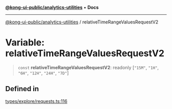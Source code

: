 [**@kong-ui-public/analytics-utilities**](../README.md) • **Docs**

***

[@kong-ui-public/analytics-utilities](../README.md) / relativeTimeRangeValuesRequestV2

# Variable: relativeTimeRangeValuesRequestV2

> `const` **relativeTimeRangeValuesRequestV2**: readonly [`"15M"`, `"1H"`, `"6H"`, `"12H"`, `"24H"`, `"7D"`]

## Defined in

[types/explore/requests.ts:116](https://github.com/Kong/public-ui-components/blob/main/packages/analytics/analytics-utilities/src/types/explore/requests.ts#L116)
